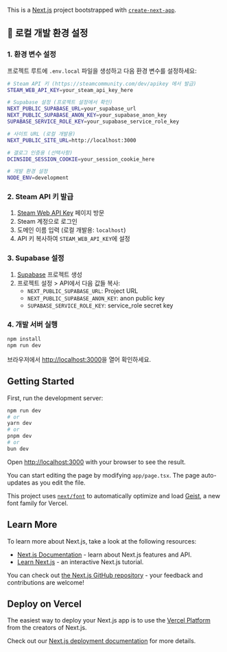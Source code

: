 This is a [Next.js](https://nextjs.org) project bootstrapped with [`create-next-app`](https://nextjs.org/docs/app/api-reference/cli/create-next-app).

## 🚀 로컬 개발 환경 설정

### 1. 환경 변수 설정

프로젝트 루트에 `.env.local` 파일을 생성하고 다음 환경 변수를 설정하세요:

```bash
# Steam API 키 (https://steamcommunity.com/dev/apikey 에서 발급)
STEAM_WEB_API_KEY=your_steam_api_key_here

# Supabase 설정 (프로젝트 설정에서 확인)
NEXT_PUBLIC_SUPABASE_URL=your_supabase_url
NEXT_PUBLIC_SUPABASE_ANON_KEY=your_supabase_anon_key
SUPABASE_SERVICE_ROLE_KEY=your_supabase_service_role_key

# 사이트 URL (로컬 개발용)
NEXT_PUBLIC_SITE_URL=http://localhost:3000

# 갤로그 인증용 (선택사항)
DCINSIDE_SESSION_COOKIE=your_session_cookie_here

# 개발 환경 설정
NODE_ENV=development
```

### 2. Steam API 키 발급

1. [Steam Web API Key](https://steamcommunity.com/dev/apikey) 페이지 방문
2. Steam 계정으로 로그인
3. 도메인 이름 입력 (로컬 개발용: `localhost`)
4. API 키 복사하여 `STEAM_WEB_API_KEY`에 설정

### 3. Supabase 설정

1. [Supabase](https://supabase.com) 프로젝트 생성
2. 프로젝트 설정 > API에서 다음 값들 복사:
   - `NEXT_PUBLIC_SUPABASE_URL`: Project URL
   - `NEXT_PUBLIC_SUPABASE_ANON_KEY`: anon public key
   - `SUPABASE_SERVICE_ROLE_KEY`: service_role secret key

### 4. 개발 서버 실행

```bash
npm install
npm run dev
```

브라우저에서 [http://localhost:3000](http://localhost:3000)을 열어 확인하세요.

## Getting Started

First, run the development server:

```bash
npm run dev
# or
yarn dev
# or
pnpm dev
# or
bun dev
```

Open [http://localhost:3000](http://localhost:3000) with your browser to see the result.

You can start editing the page by modifying `app/page.tsx`. The page auto-updates as you edit the file.

This project uses [`next/font`](https://nextjs.org/docs/app/building-your-application/optimizing/fonts) to automatically optimize and load [Geist](https://vercel.com/font), a new font family for Vercel.

## Learn More

To learn more about Next.js, take a look at the following resources:

- [Next.js Documentation](https://nextjs.org/docs) - learn about Next.js features and API.
- [Learn Next.js](https://nextjs.org/learn) - an interactive Next.js tutorial.

You can check out [the Next.js GitHub repository](https://github.com/vercel/next.js) - your feedback and contributions are welcome!

## Deploy on Vercel

The easiest way to deploy your Next.js app is to use the [Vercel Platform](https://vercel.com/new?utm_medium=default-template&filter=next.js&utm_source=create-next-app&utm_campaign=create-next-app-readme) from the creators of Next.js.

Check out our [Next.js deployment documentation](https://nextjs.org/docs/app/building-your-application/deploying) for more details.
